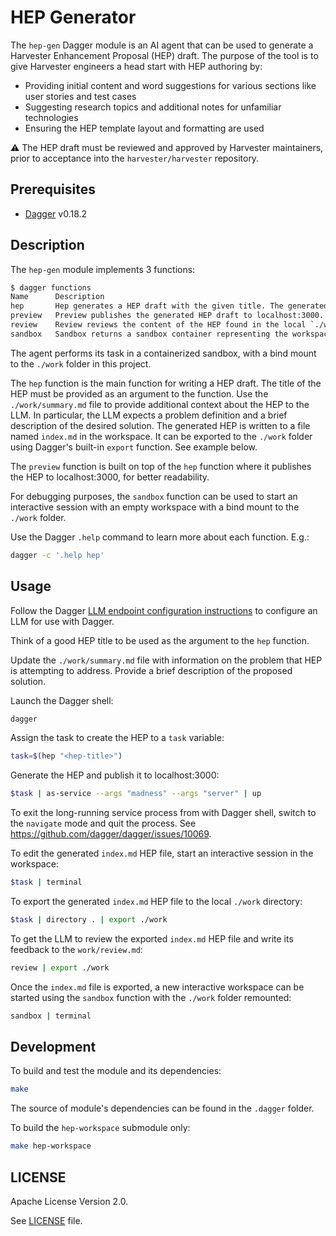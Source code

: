 # HEP Generator

The `hep-gen` Dagger module is an AI agent that can be used to generate a Harvester
Enhancement Proposal (HEP) draft. The purpose of the tool is to give Harvester
engineers a head start with HEP authoring by:

* Providing initial content and word suggestions for various sections like user
stories and test cases
* Suggesting research topics and additional notes for unfamiliar technologies
* Ensuring the HEP template layout and formatting are used

⚠️ The HEP draft must be reviewed and approved by Harvester maintainers, prior to
acceptance into the `harvester/harvester` repository.

## Prerequisites

* [Dagger](https://dagger.io/) v0.18.2

## Description

The `hep-gen` module implements 3 functions:

```sh
$ dagger functions
Name      Description
hep       Hep generates a HEP draft with the given title. The generated content is output to stdout.
preview   Preview publishes the generated HEP draft to localhost:3000.
review    Review reviews the content of the HEP found in the local `./work/index.md` file.
sandbox   Sandbox returns a sandbox container representing the workspace with a bind mount to the host 'source' directory.
```

The agent performs its task in a containerized sandbox, with a bind mount to the
`./work` folder in this project.

The `hep` function is the main function for writing a HEP draft. The title of the
HEP must be provided as an argument to the function. Use the `./work/summary.md`
file to provide additional context about the HEP to the LLM. In particular, the
LLM expects a problem definition and a brief description of the desired solution.
The generated HEP is written to a file named `index.md` in the workspace. It can
be exported to the `./work` folder using Dagger's built-in `export` function. See
example below.

The `preview` function is built on top of the `hep` function where it publishes
the HEP to localhost:3000, for better readability.

For debugging purposes, the `sandbox` function can be used to start an
interactive session with an empty workspace with a bind mount to the `./work`
folder.

Use the Dagger `.help` command to learn more about each function. E.g.:

```sh
dagger -c '.help hep'
```

## Usage

Follow the Dagger
[LLM endpoint configuration instructions](https://docs.dagger.io/configuration/llm/)
to configure an LLM for use with Dagger.

Think of a good HEP title to be used as the argument to the `hep` function.

Update the `./work/summary.md` file with information on the problem that HEP is
attempting to address. Provide a brief description of the proposed solution.

Launch the Dagger shell:

```sh
dagger
```

Assign the task to create the HEP to a `task` variable:

```sh
task=$(hep "<hep-title>")
```

Generate the HEP and publish it to localhost:3000:

```sh
$task | as-service --args "madness" --args "server" | up
```

To exit the long-running service process from with Dagger shell, switch to the
`navigate` mode and quit the process. See <https://github.com/dagger/dagger/issues/10069>.

To edit the generated `index.md` HEP file, start an interactive session in the
workspace:

```sh
$task | terminal
```

To export the generated `index.md` HEP file to the local `./work` directory:

```sh
$task | directory . | export ./work
```

To get the LLM to review the exported `index.md` HEP file and write its
feedback to the `work/review.md`:

```sh
review | export ./work
```

Once the `index.md` file is exported, a new interactive workspace can be started
using the `sandbox` function with the `./work` folder remounted:

```sh
sandbox | terminal
```

## Development

To build and test the module and its dependencies:

```sh
make
```

The source of module's dependencies can be found in the `.dagger` folder.

To build the `hep-workspace` submodule only:

```sh
make hep-workspace
```

## LICENSE

Apache License Version 2.0.

See [LICENSE](LICENSE) file.
